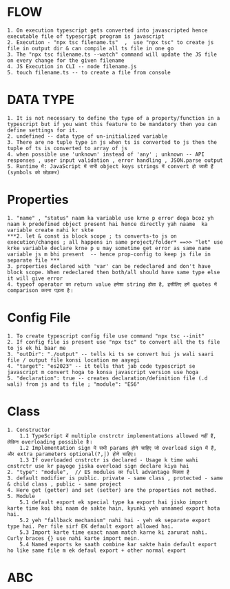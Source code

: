 # FLOW
    1. On execution typescript gets converted into javascripted hence executable file of typescript program is javascript
    2. Execution - "npx tsc filename.ts"  ,  use "npx tsc" to create js file in output dir & can compile all ts file in one go
    3. The "npx tsc filename.ts --watch" command will update the JS file on every change for the given filename
    4. JS Execution in CLI -- node filename.js
    5. touch filename.ts -- to create a file from console 

# DATA TYPE 
    1. It is not necessary to define the type of a property/function in a typescript but if you want this feature to be mandatory then you can define settings for it.
    2. undefined -- data type of un-initialized variable
    3. There are no tuple type in js when ts is converted to js then the tuple of ts is converted to array of js
    4. when possible use 'unknown' instead of 'any' ; unknown -- API responses , user input validation , error handling , JSON.parse output
    5. Runtime में: JavaScript में सभी object keys strings में convert हो जाती हैं (symbols को छोड़कर)

# Properties
    1. "name" , "status" naam ka variable use krne p error dega bcoz yh naam k predefined object present hai hence directly yah naame  ka variable create nahi kr skte
    ***2. let & const is block scope ; ts converts-to js on execution/changes ; all happens in same project/folder* ==>> "let" use krke variable declare krne p u may sometime get error as same name variable js m bhi present  -- hence prop-config to keep js file in separate file ***
    3. properties declared with 'var' can be redeclared and don't have block scope. When redeclared then both/all should have same type else it will give error
    4. typeof operator का return value हमेशा string होता है, इसीलिए हमें quotes में comparison करना पड़ता है।


# Config File
    1. To create typescript config file use command "npx tsc --init"
    2. If config file is present use "npx tsc" to convert all the ts file to js ek hi baar me
    3. "outDir": "./output" -- tells ki ts se convert hui js wali saari file / output file konsi location me aayegi
    4. "target": "es2023" -- it tells that jab code typescript se javascript m convert hoga to konsa javascript version use hoga
    5. "declaration": true -- creates declaration/definition file (.d wali) from js and ts file ; "module": "ES6"  

# Class
    1. Constructor
        1.1 TypeScript में multiple cnstrctr implementations allowed नहीं हैं, लेकिन overloading possible है। 
        1.2 Implementation sign में सभी params होने चाहिए जो overload sign में हैं, और extra parameters optional(?,|) होने चाहिए।
        1.3 If overloaded cnstrctr is declared - Usage k time wahi cnstrctr use kr payoge jiska overload sign declare kiya hai
    2. "type": "module",  // ES modules का full advantage मिलता है
    3. default modifier is public. private - same class , protected - same & child class , public - same project
    4. Here get (getter) and set (setter) are the properties not method. 
    5. Module
        5.1 default export ek special type ka export hai jisko import karte time koi bhi naam de sakte hain, kyunki yeh unnamed export hota hai.
        5.2 yeh "fallback mechanism" nahi hai - yeh ek separate export type hai. Per file sirf EK default export allowed hai. 
        5.3 Import karte time exact naam match karne ki zarurat nahi. Curly braces {} use nahi karte import mein. 
        5.4 Named exports ke saath combine kar sakte hain default export ho like same file m ek defaul export + other normal export

# ABC